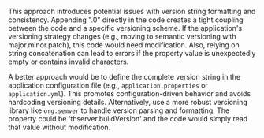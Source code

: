 This approach introduces potential issues with version string formatting and consistency. Appending ".0" directly in the code creates a tight coupling between the code and a specific versioning scheme.  If the application's versioning strategy changes (e.g., moving to semantic versioning with major.minor.patch), this code would need modification.  Also, relying on string concatenation can lead to errors if the property value is unexpectedly empty or contains invalid characters.

A better approach would be to define the complete version string in the application configuration file (e.g., `application.properties` or `application.yml`). This promotes configuration-driven behavior and avoids hardcoding versioning details. Alternatively, use a more robust versioning library like `org.semver` to handle version parsing and formatting.  The property could be 'thserver.buildVersion' and the code would simply read that value without modification.